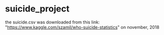# suicide_project
the suicide.csv was downloaded from this link: "https://www.kaggle.com/szamil/who-suicide-statistics" on november, 2018
